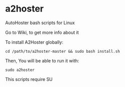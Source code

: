 # a2hoster
AutoHoster bash scripts for Linux

Go to Wiki, to get more info about it


To install A2Hoster globally:

`cd /path/to/a2hoster-master && sudo bash install.sh`

Then, You will be able to run it with:

`sudo a2hoster`

This scripts require SU
